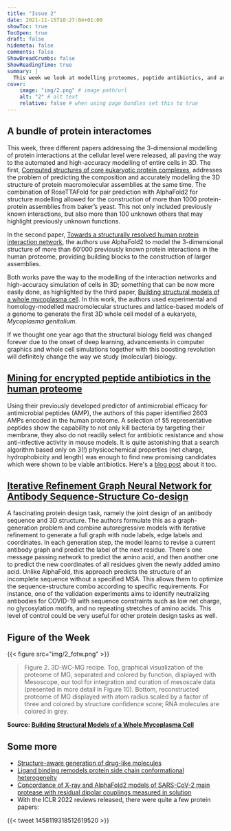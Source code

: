 ```yaml
---
title: "Issue 2"
date: 2021-11-15T10:27:04+01:00
showToc: true
TocOpen: true
draft: false
hidemeta: false
comments: false
ShowBreadCrumbs: false
ShowReadingTime: true
summary: |
  This week we look at modelling proteomes, peptide antibiotics, and antibody design 
cover:
    image: "img/2.png" # image path/url
    alt: "2" # alt text
    relative: false # when using page bundles set this to true
---
```



## A bundle of protein interactomes
This week, three different papers addressing the 3-dimensional modelling of protein interactions at the cellular level were released, all paving the way to the automated and high-accuracy modelling of entire cells in 3D. The first, [Computed structures of core eukaryotic protein complexes](https://www.science.org/doi/10.1126/science.abm4805), addresses the problem of predicting the composition and accurately modelling the 3D structure of protein macromolecular assemblies at the same time. The combination of RoseTTAFold for pair prediction with AlphaFold2 for structure modelling allowed for the construction of more than 1000 protein-protein assemblies from baker’s yeast. This not only included previously known interactions, but also more than 100 unknown others that may highlight previously unknown functions. 

In the second paper, [Towards a structurally resolved human protein interaction network](https://www.biorxiv.org/content/10.1101/2021.11.08.467664v1), the authors use AlphaFold2 to model the 3-dimensional structure of more than 60’000 previously known protein interactions in the human proteome, providing building blocks to the construction of larger assemblies. 

Both works pave the way to the modelling of the interaction networks and high-accuracy simulation of 
cells in 3D; something that can be now more easily done, as highlighted by the third paper, [Building structural models of a whole mycoplasma cell](https://www.sciencedirect.com/science/article/pii/S002228362100588X). In this work, the authors used experimental and homology-modelled macromolecular structures and lattice-based models of a genome to generate the first 3D whole cell model of a eukaryote, _Mycoplasma genitalium_. 

If we thought one year ago that the structural biology field was changed forever due to the onset of deep learning, advancements in computer graphics and whole cell simulations together with this boosting revolution will definitely change the way we study (molecular) biology.

## [Mining for encrypted peptide antibiotics in the human proteome](https://www.nature.com/articles/s41551-021-00801-1)
Using their previously developed predictor of antimicrobial efficacy for antimicrobial peptides (AMP), the authors of this paper identified 2603 AMPs encoded in the human proteome. A selection of 55 representative peptides show the capability to not only kill bacteria by targeting their membrane, they also do not readily select for antibiotic resistance and show anti-infective activity in mouse models. It is quite astonishing that a search algorithm based only on 3(!) physicochemical properties (net charge, hydrophobicity and length) was enough to find new promising candidates which were shown to be viable antibiotics. Here's a [blog post](https://blog.seas.upenn.edu/penn-researchers-show-encrypted-peptides-could-be-wellspring-of-natural-antibiotics/) about it too.

## [Iterative Refinement Graph Neural Network for Antibody Sequence-Structure Co-design](https://openreview.net/forum?id=LI2bhrE_2A)
A fascinating protein design task, namely the joint design of an antibody sequence and 3D structure. The authors formulate this as a graph-generation problem and combine autoregressive models with iterative refinement to generate a full graph with node labels, edge labels and coordinates. In each generation step, the model learns to revise a current antibody graph and predict the label of the next residue. There's one message passing network to predict the amino acid, and then another one to predict the new coordinates of all residues given the newly added amino acid. Unlike AlphaFold, this approach predicts the structure of an incomplete sequence without a specified MSA. This allows them to optimize the sequence-structure combo according to specific requirements. For instance, one of the validation experiments aims to identify neutralizing antibodies for COVID-19 with sequence constraints such as low net charge, no glycosylation motifs, and no repeating stretches of amino acids. This level of control could be very useful for other 
protein design tasks as well.

## Figure of the Week

{{< figure src="img/2_fotw.png" >}}
> Figure 2. 3D-WC-MG recipe. Top, graphical visualization of the proteome of MG, separated and  colored  by  function,  displayed  with  
> Mesoscope,  our  tool  for  integration  and  curation  of mesoscale data (presented in more detail in Figure 10). Bottom, 
> reconstructed proteome of MG displayed with atom radius scaled by a factor of three and colored by structure confidence score; 
> RNA molecules are colored in grey.

**Source: [Building Structural Models of a Whole Mycoplasma Cell](https://www.sciencedirect.com/science/article/pii/S002228362100588X#ab010)**

## Some more

- [Structure-aware generation of drug-like molecules](https://arxiv.org/pdf/2111.04107.pdf)
- [Ligand binding remodels protein side chain conformational heterogeneity](https://www.biorxiv.org/content/10.1101/2021.09.21.461269v1)
- [Concordance of X-ray and AlphaFold2 models of SARS-CoV-2 main protease with residual dipolar couplings measured in solution](https://pubs.acs.org/doi/10.1021/jacs.1c10588)
- With the ICLR 2022 reviews released, there were quite a few protein papers:

{{< tweet 1458119318512619520 >}}